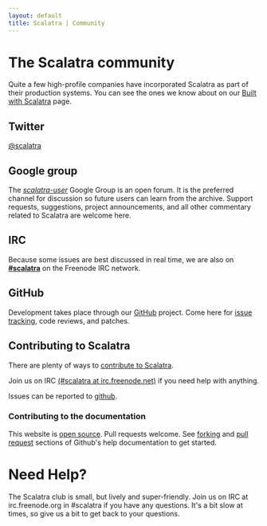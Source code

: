 ```yaml
---
layout: default
title: Scalatra | Community
---
```


<div class="page-header">
  <h1>The Scalatra community</h1>
</div>

Quite a few high-profile companies have incorporated Scalatra as part of their
production systems. You can see the ones we know about on our
[Built with Scalatra](built-with.html) page.

## Twitter

[@scalatra](http://twitter.com/#!/scalatra)

## Google group

The [*scalatra-user*](http://groups.google.com/group/scalatra-user) Google Group
is an open forum.  It is the preferred channel for discussion so future users
can learn from the archive.  Support requests, suggestions, project
announcements, and all other commentary related to Scalatra are welcome here.

## IRC

Because some issues are best discussed in real time, we are also on [**#scalatra**](http://webchat.freenode.net/?channels=#scalatra) on the Freenode IRC network.

## GitHub

Development takes place through our [GitHub](http://github.com/scalatra/scalatra) project.  Come here for [issue tracking](http://github.com/scalatra/scalatra/issues), code reviews, and patches.


## Contributing to Scalatra

There are plenty of ways to [contribute to Scalatra][contributing].

Join us on IRC [(#scalatra at irc.freenode.net)][freenode] if you need help
with anything.

Issues can be reported to [github][issues].

### Contributing to the documentation

This website is [open source][docs-contributing].  Pull requests welcome.
See [forking][forking] and [pull request][pull-requests] sections of Github's
help documentation to get started.

[contributing]: http://www.scalatra.org
[freenode]: http://www.freenode.net
[issues]: http://github.com/scalatra/scalatra/issues
[forking]: http://help.github.com/forking/
[pull-requests]: http://help.github.com/pull-requests/
[docs-contributing]: http://github.com/scalatra/scalatra-website

Need Help?
==========

The Scalatra club is small, but lively and super-friendly.  Join us on IRC at
irc.freenode.org in #scalatra if you have any questions.  It's a bit
slow at times, so give us a bit to get back to your questions.
